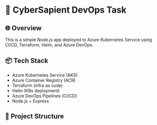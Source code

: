 # 🚀 CyberSapient DevOps Task

## 🌐 Overview

This is a simple Node.js app deployed to Azure Kubernetes Service using CI/CD, Terraform, Helm, and Azure DevOps.

## 📦 Tech Stack

- Azure Kubernetes Service (AKS)
- Azure Container Registry (ACR)
- Terraform (infra as code)
- Helm (K8s deployment)
- Azure DevOps Pipelines (CI/CD)
- Node.js + Express

## 📂 Project Structure

